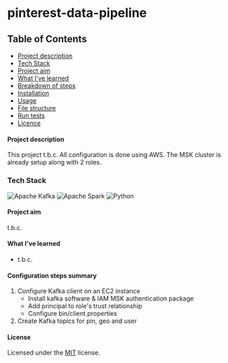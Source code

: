 # pinterest-data-pipeline


## Table of Contents
* [Project description](#project-description)
* [Tech Stack](#tech-stack)
* [Project aim](#project-aim)
* [What I've learned](#what-ive-learned)
* [Breakdown of steps](#breakdown-of-steps)
* [Installation](#installation)
* [Usage](#usage)
* [File structure](#file-structure)
* [Run tests](#run-tests)
* [Licence](#license)

#### Project description
This project t.b.c.
All configuration is done using AWS. The MSK cluster is already setup along with 2 roles.

### Tech Stack
![Apache Kafka](https://img.shields.io/badge/Apache%20Kafka-000?style=for-the-badge&logo=apachekafka)
![Apache Spark](https://img.shields.io/badge/Apache%20Spark-FDEE21?style=flat-square&logo=apachespark&logoColor=black)
![Python](https://img.shields.io/badge/python-3670A0?style=for-the-badge&logo=python&logoColor=ffdd54)


#### Project aim
t.b.c.

#### What I've learned
  - t.b.c.

#### Configuration steps summary
1. Configure Kafka client on an EC2 instance 
   - Install kafka software & IAM MSK authentication package
   - Add principal to role's trust relationship
   - Configure bin/client.properties
2. Create Kafka topics for pin, geo and user


#### License
Licensed under the [MIT](https://github.com/lmash/pinterest-data-pipeline924/blob/main/LICENSE) license.